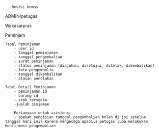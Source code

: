 
       Revisi komas 
<!-- 1. tambahkan bukti foto ketika barang yang di pinjam telah di serahkan oleh peminjam (petugas ) -->
<!-- 2. tambahkan pembeda Antra tanggal pengajuan  peminjaman di input dengan tanggal pemakaian ketika barang akan di gunakan  -->
<!-- 3. tambahkan opsi pembatalan peminjaman ketika peminjam sudah mengajukan barang yg di pinjam d cantumkan alasan kenapa di batalkan peminjaman secara tiba2  -->
<!-- 4. tambakan from pemakaian di ajukan peminjaman barang harus di ajukan dua hari sebelum di pinjam  -->
<!-- 5. tambahkan opsi status barang (alasan) pengambilan ketika peminjam mengembalikan barang  -->
<!-- 6. Sertakan nama petugas yang memberikan barang ke peminjam dan jga ketika pengambilan barang sertakan foto petugas dan barang  -->
<!-- 7. Tambalan 3 opsi yaitu barang baik, rusak tapi bisa di pakai , rusak sudah tidak bisa di pakai -->
<!-- 8. tambahkan status peminjaman "terlambat dikembalikan" jika peminjam terlambat mengembalikan barang -->



ADMIN/petugas
   <!-- - tambahkan bukti foto peminjam, nama petugas yang memberikan barang dan ubah status peminjaman menjadi barang sudah diambil untuk pengambilan dan pengembalian kurang di atur ulang shieldnya -->
   <!-- - ketika pengembalian petugas juga menuliskan siapa petugas yang menerima barang ketika dikembalikan validasi tanggal pengembalian -->
   <!-- - ketika barang dikembalikan oleh peminjam, petugas dapat memverifikasi kondisi barang yang dipinjam, bisa jadi barang dipinjam ada beberapa yang rusak dan barang yang rusak tidak akan kembali masuk ke stok barang, masalahnya disini adalah bagaimana cara admin memverifikasi jika barang dipinjam 3 dan dikembalikan rusak 1, maka yang kembali ke stok barang adalah 2 tapi masih ada kendala pada   validasi tanggal mengubah tanggal pengajuan menjadi tanggal pemakaian di form -->
   <!-- - sesuaikan infolist -->

    
   <!-- - inventaris barang bisa ditambah dengan kondisi barang nantinya akan difilter tapi yang tampil masuk distock hanya barang bagus saja, nanti untuk barang yang kondisi rusak bisa dipakai dan rusak tidak bisa dipakai itu difilter dan ketahuan ada berapa -->
   <!-- - memverifikasi pengajuan pembatalan peminjaman yang dilakukan oleh peminjam. -->
   <!-- - jangan lupa perika pengembalian kondisi barang ketika peminjaman ditolak -->
   <!-- - perbaiki tanggal pemakaian tidak bisa dihari yang paling minimal error field must be a date after or equal to  -->
   <!-- - perbaiki fleksibilitas deskripsi -->


Wakasarpras
    <!-- - memverifikasi pengajuan pembatalan peminjaman yang dilakukan oleh peminjam, ketika pembatalan disetuji baru stok barang kembali ke stok barang. -->
    
Peminjam
    <!-- -tambahkan/ubah tanggal pengajuan menjadi tanggal kapan pemakaiannya dan buat validasi jika mengisi tanggal pemakaian itu tidak boleh kurang dari 2 hari tanggal pengajuan dibuat, contohnya pengajuan dibuat hari senin, maka tanggal pemakaian tidak boleh dipilih tanggal pemakaian hari selasa, hanya bisa dimulai dipilih hari rabu -->
    <!-- - tambahkan opsi pembatalan peminjaman ketika peminjam sudah mengajukan barang yang dipinjam dan validasi pembatalan hanya bisa dilakukan ketika status barang telah diajukan dan disetuji oleh petugas, serta berikan alasan pembatalan peminjaman jangan lupa validasi menggunakan shield dan cari cara untuk menghilangkan resource didalam shield -->


    Tabel Peminjaman
        - user id
        - tanggal peminjaman
        - tanggal pengembalian
        - surat peminjaman
        - status peminjaman (diajukan, disetujui, ditolak, dikembalikan)
        - foto pengembalia
        - tanggal dikembalikan
        - alasan penolakan

    Tabel Detail Peminjaman
        - peminjaman id
        - barang id
        - stok tersedia
        -jumlah pinjaman

        Pertanyaan untuk asistensi
        - apakah pengisian tanggal pengembalian boleh di isi sebelum tanggal hari ini? karena mengecega apabila petugas lupa melakukan konfirmasi pengembalian

 